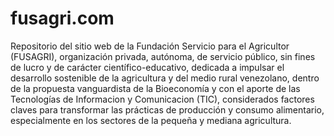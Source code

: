 # fusagri.com
Repositorio del sitio web de la Fundación Servicio para el Agricultor (FUSAGRI),
organización privada, autónoma, de servicio público, sin fines de lucro y de carácter científico-educativo, dedicada a impulsar el desarrollo sostenible de la agricultura y del medio rural venezolano, dentro de la propuesta vanguardista de la Bioeconomía y con el aporte de las Tecnologías de Informacion y Comunicacion (TIC), considerados factores claves para transformar las prácticas de producción y consumo alimentario, especialmente en los sectores de la pequeña y mediana agricultura.

